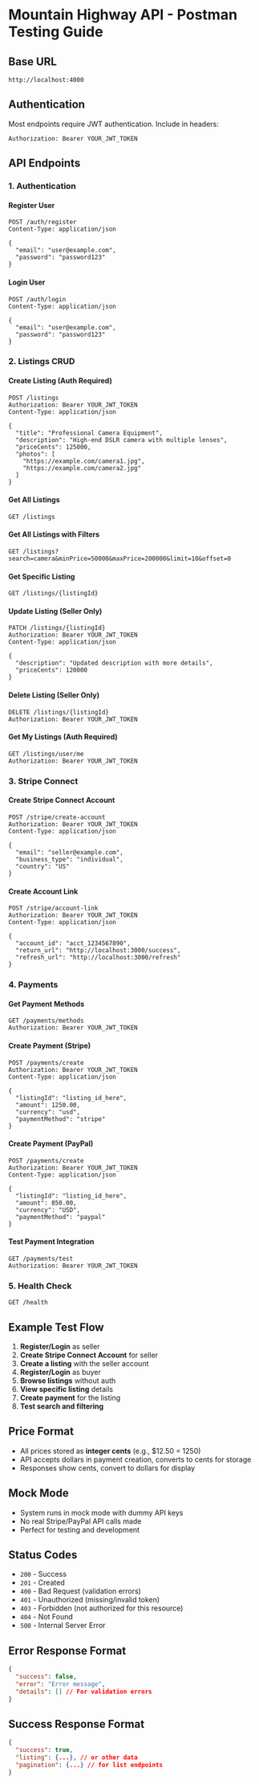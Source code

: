 # Mountain Highway API - Postman Testing Guide

## Base URL
```
http://localhost:4000
```

## Authentication
Most endpoints require JWT authentication. Include in headers:
```
Authorization: Bearer YOUR_JWT_TOKEN
```

## API Endpoints

### 1. Authentication

#### Register User
```http
POST /auth/register
Content-Type: application/json

{
  "email": "user@example.com",
  "password": "password123"
}
```

#### Login User
```http
POST /auth/login
Content-Type: application/json

{
  "email": "user@example.com",
  "password": "password123"
}
```

### 2. Listings CRUD

#### Create Listing (Auth Required)
```http
POST /listings
Authorization: Bearer YOUR_JWT_TOKEN
Content-Type: application/json

{
  "title": "Professional Camera Equipment",
  "description": "High-end DSLR camera with multiple lenses",
  "priceCents": 125000,
  "photos": [
    "https://example.com/camera1.jpg",
    "https://example.com/camera2.jpg"
  ]
}
```

#### Get All Listings
```http
GET /listings
```

#### Get All Listings with Filters
```http
GET /listings?search=camera&minPrice=50000&maxPrice=200000&limit=10&offset=0
```

#### Get Specific Listing
```http
GET /listings/{listingId}
```

#### Update Listing (Seller Only)
```http
PATCH /listings/{listingId}
Authorization: Bearer YOUR_JWT_TOKEN
Content-Type: application/json

{
  "description": "Updated description with more details",
  "priceCents": 120000
}
```

#### Delete Listing (Seller Only)
```http
DELETE /listings/{listingId}
Authorization: Bearer YOUR_JWT_TOKEN
```

#### Get My Listings (Auth Required)
```http
GET /listings/user/me
Authorization: Bearer YOUR_JWT_TOKEN
```

### 3. Stripe Connect

#### Create Stripe Connect Account
```http
POST /stripe/create-account
Authorization: Bearer YOUR_JWT_TOKEN
Content-Type: application/json

{
  "email": "seller@example.com",
  "business_type": "individual",
  "country": "US"
}
```

#### Create Account Link
```http
POST /stripe/account-link
Authorization: Bearer YOUR_JWT_TOKEN
Content-Type: application/json

{
  "account_id": "acct_1234567890",
  "return_url": "http://localhost:3000/success",
  "refresh_url": "http://localhost:3000/refresh"
}
```

### 4. Payments

#### Get Payment Methods
```http
GET /payments/methods
Authorization: Bearer YOUR_JWT_TOKEN
```

#### Create Payment (Stripe)
```http
POST /payments/create
Authorization: Bearer YOUR_JWT_TOKEN
Content-Type: application/json

{
  "listingId": "listing_id_here",
  "amount": 1250.00,
  "currency": "usd",
  "paymentMethod": "stripe"
}
```

#### Create Payment (PayPal)
```http
POST /payments/create
Authorization: Bearer YOUR_JWT_TOKEN
Content-Type: application/json

{
  "listingId": "listing_id_here",
  "amount": 850.00,
  "currency": "USD",
  "paymentMethod": "paypal"
}
```

#### Test Payment Integration
```http
GET /payments/test
Authorization: Bearer YOUR_JWT_TOKEN
```

### 5. Health Check
```http
GET /health
```

## Example Test Flow

1. **Register/Login** as seller
2. **Create Stripe Connect Account** for seller
3. **Create a listing** with the seller account
4. **Register/Login** as buyer
5. **Browse listings** without auth
6. **View specific listing** details
7. **Create payment** for the listing
8. **Test search and filtering**

## Price Format
- All prices stored as **integer cents** (e.g., $12.50 = 1250)
- API accepts dollars in payment creation, converts to cents for storage
- Responses show cents, convert to dollars for display

## Mock Mode
- System runs in mock mode with dummy API keys
- No real Stripe/PayPal API calls made
- Perfect for testing and development

## Status Codes
- `200` - Success
- `201` - Created
- `400` - Bad Request (validation errors)
- `401` - Unauthorized (missing/invalid token)
- `403` - Forbidden (not authorized for this resource)
- `404` - Not Found
- `500` - Internal Server Error

## Error Response Format
```json
{
  "success": false,
  "error": "Error message",
  "details": [] // For validation errors
}
```

## Success Response Format
```json
{
  "success": true,
  "listing": {...}, // or other data
  "pagination": {...} // for list endpoints
}
```
